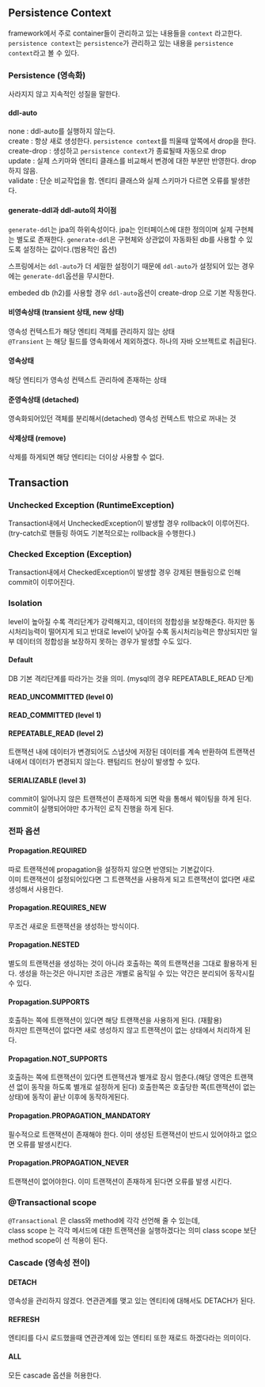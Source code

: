## Persistence Context
framework에서 주로 container들이 관리하고 있는 내용들을 `context` 라고한다. `persistence context`는 `persistence`가 관리하고 있는 내용을 `persistence context`라고 볼 수 있다.


### Persistence (영속화)
사라지지 않고 지속적인 성질을 말한다.



#### ddl-auto
none : ddl-auto를 실행하지 않는다. <br>
create : 항상 새로 생성한다. `persistence context`를 띄울때 앞쪽에서 drop을 한다. 
create-drop : 생성하고 `persistence context`가 종료될때 자동으로 drop <br>
update : 실제 스키마와 엔티티 클래스를 비교해서 변경에 대한 부분만 반영한다. drop 하지 않음. <br>
validate : 단순 비교작업을 함. 엔티티 클래스와 실제 스키마가 다르면 오류를 발생한다. <br>


#### generate-ddl과 ddl-auto의 차이점
`generate-ddl`는 jpa의 하위속성이다. jpa는 인터페이스에 대한 정의이며 실제 구현체는 별도로 존재한다. 
`generate-ddl`은 구현체와 상관없이 자동화된 db를 사용할 수 있도록 설정하는 값이다.(범용적인 옵션)

스프링에서는 `ddl-auto`가 더 세밀한 설정이기 때문에 `ddl-auto`가 설정되어 있는 경우에는 `generate-ddl`옵션을 무시한다.

embeded db (h2)를 사용할 경우 `ddl-auto`옵션이 create-drop 으로 기본 작동한다.



#### 비영속상태 (transient 상태, new 상태)
영속성 컨텍스트가 해당 엔티티 객체를 관리하지 않는 상태 <br>
`@Transient` 는 해당 필드를 영속화에서 제외하겠다. 하나의 자바 오브젝트로 취급된다. 


#### 영속상태
해당 엔티티가 영속성 컨텍스트 관리하에 존재하는 상태 <br>

#### 준영속상태 (detached)
영속화되어있던 객체를 분리해서(detached) 영속성 컨텍스트 밖으로 꺼내는 것 


#### 삭제상태 (remove)
삭제를 하게되면 해당 엔티티는 더이상 사용할 수 없다.



## Transaction
### Unchecked Exception (RuntimeException)
Transaction내에서 UncheckedException이 발생할 경우 rollback이 이루어진다. (try-catch로 핸들링 하여도 기본적으로는 rollback을 수행한다.)

### Checked Exception (Exception)
Transaction내에서 CheckedException이 발생할 경우 강제된 핸들링으로 인해 commit이 이루어진다.


### Isolation
level이 높아질 수록 격리단계가 강력해지고, 데이터의 정합성을 보장해준다. 하지만 동시처리능력이 떨어지게 되고 
반대로 level이 낮아질 수록 동시처리능력은 향상되지만 일부 데이터의 정합성을 보장하지 못하는 경우가 발생할 수도 있다. 
#### Default
DB 기본 격리단계를 따라가는 것을 의미. (mysql의 경우 REPEATABLE_READ 단계)
#### READ_UNCOMMITTED (level 0)

#### READ_COMMITTED (level 1)

#### REPEATABLE_READ (level 2)
트랜잭션 내에 데이터가 변경되어도 스냅샷에 저장된 데이터를 계속 반환하여 트랜잭션 내에서 데이터가 변경되지 않는다.
팬텀리드 현상이 발생할 수 있다.
#### SERIALIZABLE (level 3)
commit이 일어나지 않은 트랜잭션이 존재하게 되면 락을 통해서 웨이팅을 하게 된다.
commit이 실행되어야만 추가적인 로직 진행을 하게 된다.


### 전파 옵션
#### Propagation.REQUIRED
따로 트랜잭션에 propagation을 설정하지 않으면 반영되는 기본값이다. <br>
이미 트랜잭션이 설정되어있다면 그 트랜잭션을 사용하게 되고 트랜잭션이 없다면 새로 생성해서 사용한다.


#### Propagation.REQUIRES_NEW
무조건 새로운 트랜잭션을 생성하는 방식이다.

#### Propagation.NESTED
별도의 트랜잭션을 생성하는 것이 아니라 호출하는 쪽의 트랜잭션을 그대로 활용하게 된다.
생성을 하는것은 아니지만 조금은 개별로 움직일 수 있는 약간은 분리되어 동작시킬 수 있다.


#### Propagation.SUPPORTS
호출하는 쪽에 트랜잭션이 있다면 해당 트랜잭션을 사용하게 된다. (재활용) <br>
하지만 트랜잭션이 없다면 새로 생성하지 않고 트랜잭션이 없는 상태에서 처리하게 된다. 

#### Propagation.NOT_SUPPORTS
호출하는 쪽에 트랜잭션이 있다면 트랜잭션과 별개로 잠시 멈춘다.(해당 영역은 트랜잭션 없이 동작을 하도록 별개로 설정하게 된다)
호출한쪽은 호출당한 쪽(트랜잭션이 없는 상태)에 동작이 끝난 이후에 동작하게된다. 

#### Propagation.PROPAGATION_MANDATORY
필수적으로 트랜잭션이 존재해야 한다. 이미 생성된 트랜잭션이 반드시 있어야하고 없으면 오류를 발생시킨다.

#### Propagation.PROPAGATION_NEVER
트랜잭션이 없어야한다. 이미 트랜잭션이 존재하게 된다면 오류를 발생 시킨다. 


### @Transactional scope
`@Transactional` 은 class와 method에 각각 선언해 줄 수 있는데, <br>
class scope 는 각각 메서드에 대한 트랜잭션을 실행하겠다는 의미 class scope 보단 method scope이 선 적용이 된다.


### Cascade (영속성 전이)

#### DETACH
영속성을 관리하지 않겠다. 연관관계를 맺고 있는 엔티티에 대해서도 DETACH가 된다.

#### REFRESH
엔티티를 다시 로드했을때 연관관계에 있는 엔티티 또한 재로드 하겠다라는 의미이다. 

#### ALL
모든 cascade 옵션을 허용한다.
